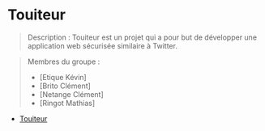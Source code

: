# Touiteur

> Description :
> Touiteur est un projet qui a pour but de développer une application web sécurisée similaire à Twitter.

> Membres du groupe :
> - [Etique Kévin]
> - [Brito Clément]
> - [Netange Clément]
> - [Ringot Mathias]

- [Touiteur](https://webetu.iutnc.univ-lorraine.fr/~etique5u/sae_web_php/touiteur_ringot_netange_brito_etique-main/)
